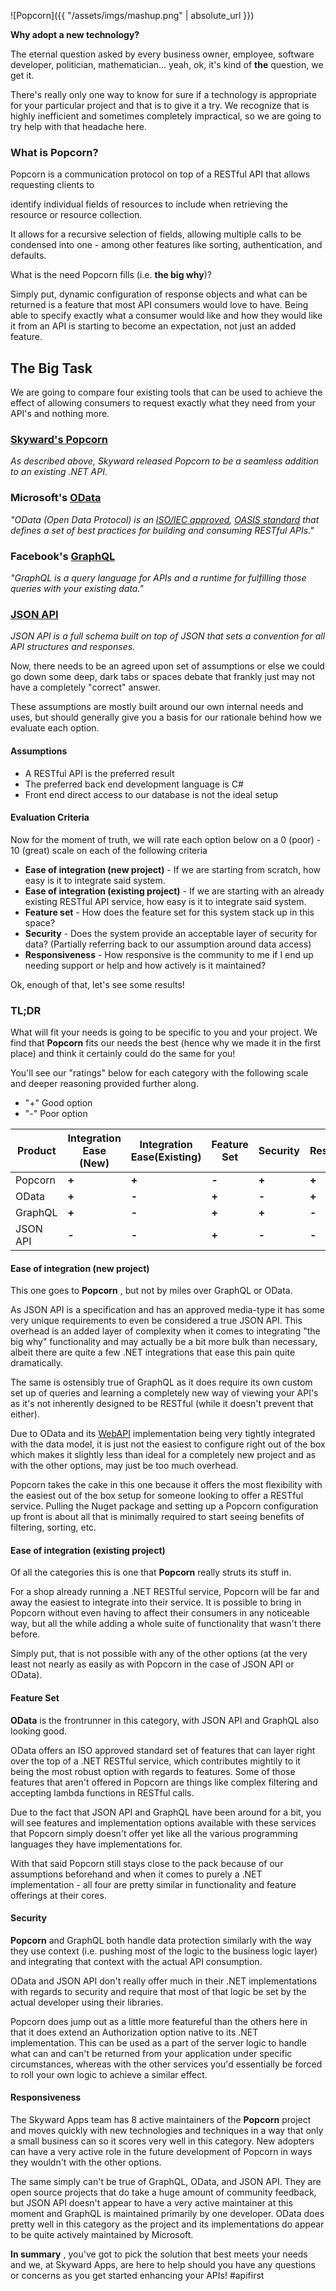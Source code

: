![Popcorn]({{ "/assets/imgs/mashup.png" | absolute_url }})

**Why adopt a new technology?**

The eternal question asked by every business owner, employee, software developer, politician, mathematician… yeah, ok, it's kind of **the** question, we get it.

There's really only one way to know for sure if a technology is appropriate for your particular project and that is to give it a try. We recognize that is highly inefficient and sometimes completely impractical, so we are going to try help with that headache here.

### What is Popcorn?

Popcorn is a communication protocol on top of a RESTful API that allows requesting clients to

identify individual fields of resources to include when retrieving the resource or resource collection.

It allows for a recursive selection of fields, allowing multiple calls to be condensed into one - among other features like sorting, authentication, and defaults.

What is the need Popcorn fills (i.e. **the big why**)?

Simply put, dynamic configuration of response objects and what can be returned is a feature that most API consumers would love to have. Being able to specify exactly what a consumer would like and how they would like it from an API is starting to become an expectation, not just an added feature.

## The Big Task

We are going to compare four existing tools that can be used to achieve the effect of allowing consumers to request exactly what they need from your API&#39;s and nothing more.

### [Skyward&#39;s Popcorn](https://skywardapps.github.io/popcorn/)

_As described above, Skyward released Popcorn to be a seamless addition to an existing .NET API._

### Microsoft&#39;s [OData](http://www.odata.org/)

_&quot;OData (Open Data Protocol) is an_ [_ISO/IEC approved_](https://www.oasis-open.org/news/pr/iso-iec-jtc-1-approves-oasis-odata-standard-for-open-data-exchange)_,_ [_OASIS standard_](https://www.oasis-open.org/committees/tc_home.php?wg_abbrev=odata) _that defines a set of best practices for building and consuming RESTful APIs.&quot;_

### Facebook&#39;s [GraphQL](https://www.graphql.com/)

_&quot;GraphQL is a query language for APIs and a runtime for fulfilling those queries with your existing data.&quot;_

### [JSON API](http://jsonapi.org/)

_JSON API is a full schema built on top of JSON that sets a convention for all API structures and responses._

Now, there needs to be an agreed upon set of assumptions or else we could go down some deep, dark tabs or spaces debate that frankly just may not have a completely &quot;correct&quot; answer.

These assumptions are mostly built around our own internal needs and uses, but should generally give you a basis for our rationale behind how we evaluate each option.

#### Assumptions

- A RESTful API is the preferred result
- The preferred back end development language is C#
- Front end direct access to our database is not the ideal setup

#### Evaluation Criteria

Now for the moment of truth, we will rate each option below on a 0 (poor) - 10 (great) scale on each of the following criteria

- **Ease of integration (new project)** - If we are starting from scratch, how easy is it to integrate said system.
- **Ease of integration (existing project)** - If we are starting with an already existing RESTful API service, how easy is it to integrate said system.
- **Feature set** - How does the feature set for this system stack up in this space?
- **Security** - Does the system provide an acceptable layer of security for data? (Partially referring back to our assumption around data access)
- **Responsiveness** - How responsive is the community to me if I end up needing support or help and how actively is it maintained?

Ok, enough of that, let&#39;s see some results!

### TL;DR

What will fit your needs is going to be specific to you and your project. We find that **Popcorn** fits our needs the best (hence why we made it in the first place) and think it certainly could do the same for you!

You&#39;ll see our &quot;ratings&quot; below for each category with the following scale and deeper reasoning provided further along.

- &quot;+&quot; Good option
- &quot;-&quot; Poor option

| **Product** | Integration Ease  (New) | Integration Ease(Existing) | Feature Set | Security | Responsiveness |
| --- | --- | --- | --- | --- | --- |
| Popcorn | **+** | **+** | **-** | **+** | **+** |
| OData | **+** | **-** | **+** | **-** | **+** |
| GraphQL | **+** | **-** | **+** | **+** | **-** |
| JSON API | **-** | **-** | **+** | **-** | **-** |

#### Ease of integration (new project)

This one goes to **Popcorn** , but not by miles over GraphQL or OData.

As JSON API is a specification and has an approved media-type it has some very unique requirements to even be considered a true JSON API. This overhead is an added layer of complexity when it comes to integrating &quot;the big why&quot; functionality and may actually be a bit more bulk than necessary, albeit there are quite a few .NET integrations that ease this pain quite dramatically.

The same is ostensibly true of GraphQL as it does require its own custom set up of queries and learning a completely new way of viewing your API&#39;s as it&#39;s not inherently designed to be RESTful (while it doesn&#39;t prevent that either).

Due to OData and its [WebAPI](http://odata.github.io/WebApi/#01-02-getting-started) implementation being very tightly integrated with the data model, it is just not the easiest to configure right out of the box which makes it slightly less than ideal for a completely new project and as with the other options, may just be too much overhead.

Popcorn takes the cake in this one because it offers the most flexibility with the easiest out of the box setup for someone looking to offer a RESTful service. Pulling the Nuget package and setting up a Popcorn configuration up front is about all that is minimally required to start seeing benefits of filtering, sorting, etc.

#### Ease of integration (existing project)

Of all the categories this is one that **Popcorn** really struts its stuff in.

For a shop already running a .NET RESTful service, Popcorn will be far and away the easiest to integrate into their service. It is possible to bring in Popcorn without even having to affect their consumers in any noticeable way, but all the while adding a whole suite of functionality that wasn&#39;t there before.

Simply put, that is not possible with any of the other options (at the very least not nearly as easily as with Popcorn in the case of JSON API or OData).

#### Feature Set

**OData** is the frontrunner in this category, with JSON API and GraphQL also looking good.

OData offers an ISO approved standard set of features that can layer right over the top of a .NET RESTful service, which contributes mightily to it being the most robust option with regards to features. Some of those features that aren&#39;t offered in Popcorn are things like complex filtering and accepting lambda functions in RESTful calls.

Due to the fact that JSON API and GraphQL have been around for a bit, you will see features and implementation options available with these services that Popcorn simply doesn&#39;t offer yet like all the various programming languages they have implementations for.

With that said Popcorn still stays close to the pack because of our assumptions beforehand and when it comes to purely a .NET implementation - all four are pretty similar in functionality and feature offerings at their cores.

#### Security

**Popcorn** and GraphQL both handle data protection similarly with the way they use context (i.e. pushing most of the logic to the business logic layer) and integrating that context with the actual API consumption.

OData and JSON API don&#39;t really offer much in their .NET implementations with regards to security and require that most of that logic be set by the actual developer using their libraries.

Popcorn does jump out as a little more featureful than the others here in that it does extend an Authorization option native to its .NET implementation. This can be used as a part of the server logic to handle what can and can&#39;t be returned from your application under specific circumstances, whereas with the other services you&#39;d essentially be forced to roll your own logic to achieve a similar effect.

#### Responsiveness

The Skyward Apps team has 8 active maintainers of the **Popcorn** project and moves quickly with new technologies and techniques in a way that only a small business can so it scores very well in this category. New adopters can have a very active role in the future development of Popcorn in ways they wouldn&#39;t with the other options.

The same simply can&#39;t be true of GraphQL, OData, and JSON API. They are open source projects that do take a huge amount of community feedback, but JSON API doesn&#39;t appear to have a very active maintainer at this moment and GraphQL is maintained primarily by one developer. OData does pretty well in this category as the project and its implementations do appear to be quite actively maintained by Microsoft.

**In summary** , you&#39;ve got to pick the solution that best meets your needs and we, at Skyward Apps, are here to help should you have any questions or concerns as you get started enhancing your APIs! #apifirst